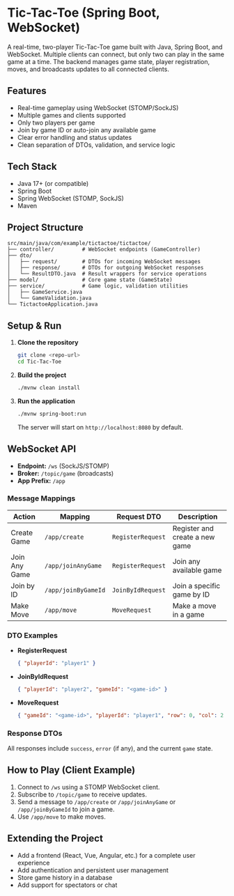 # Tic-Tac-Toe (Spring Boot, WebSocket)

A real-time, two-player Tic-Tac-Toe game built with Java, Spring Boot, and WebSocket. Multiple clients can connect, but only two can play in the same game at a time. The backend manages game state, player registration, moves, and broadcasts updates to all connected clients.

## Features
- Real-time gameplay using WebSocket (STOMP/SockJS)
- Multiple games and clients supported
- Only two players per game
- Join by game ID or auto-join any available game
- Clear error handling and status updates
- Clean separation of DTOs, validation, and service logic

## Tech Stack
- Java 17+ (or compatible)
- Spring Boot
- Spring WebSocket (STOMP, SockJS)
- Maven

## Project Structure
```
src/main/java/com/example/tictactoe/tictactoe/
├── controller/         # WebSocket endpoints (GameController)
├── dto/
│   ├── request/        # DTOs for incoming WebSocket messages
│   ├── response/       # DTOs for outgoing WebSocket responses
│   └── ResultDTO.java  # Result wrappers for service operations
├── model/              # Core game state (GameState)
├── service/            # Game logic, validation utilities
│   ├── GameService.java
│   └── GameValidation.java
└── TictactoeApplication.java
```

## Setup & Run
1. **Clone the repository**
   ```sh
   git clone <repo-url>
   cd Tic-Tac-Toe
   ```
2. **Build the project**
   ```sh
   ./mvnw clean install
   ```
3. **Run the application**
   ```sh
   ./mvnw spring-boot:run
   ```
   The server will start on `http://localhost:8080` by default.

## WebSocket API
- **Endpoint:** `/ws` (SockJS/STOMP)
- **Broker:** `/topic/game` (broadcasts)
- **App Prefix:** `/app`

### Message Mappings
| Action         | Mapping             | Request DTO                | Description                       |
| --------------|---------------------|----------------------------|-----------------------------------|
| Create Game   | `/app/create`       | `RegisterRequest`          | Register and create a new game    |
| Join Any Game | `/app/joinAnyGame`  | `RegisterRequest`          | Join any available game           |
| Join by ID    | `/app/joinByGameId` | `JoinByIdRequest`          | Join a specific game by ID        |
| Make Move     | `/app/move`         | `MoveRequest`              | Make a move in a game             |

### DTO Examples
- **RegisterRequest**
  ```json
  { "playerId": "player1" }
  ```
- **JoinByIdRequest**
  ```json
  { "playerId": "player2", "gameId": "<game-id>" }
  ```
- **MoveRequest**
  ```json
  { "gameId": "<game-id>", "playerId": "player1", "row": 0, "col": 2 }
  ```

### Response DTOs
All responses include `success`, `error` (if any), and the current `game` state.

## How to Play (Client Example)
1. Connect to `/ws` using a STOMP WebSocket client.
2. Subscribe to `/topic/game` to receive updates.
3. Send a message to `/app/create` or `/app/joinAnyGame` or `/app/joinByGameId` to join a game.
4. Use `/app/move` to make moves.

## Extending the Project
- Add a frontend (React, Vue, Angular, etc.) for a complete user experience
- Add authentication and persistent user management
- Store game history in a database
- Add support for spectators or chat

